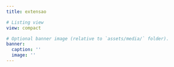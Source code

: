 ```yaml
---
title: extensao

# Listing view
view: compact

# Optional banner image (relative to `assets/media/` folder).
banner:
  caption: ''
  image: ''
---
```

